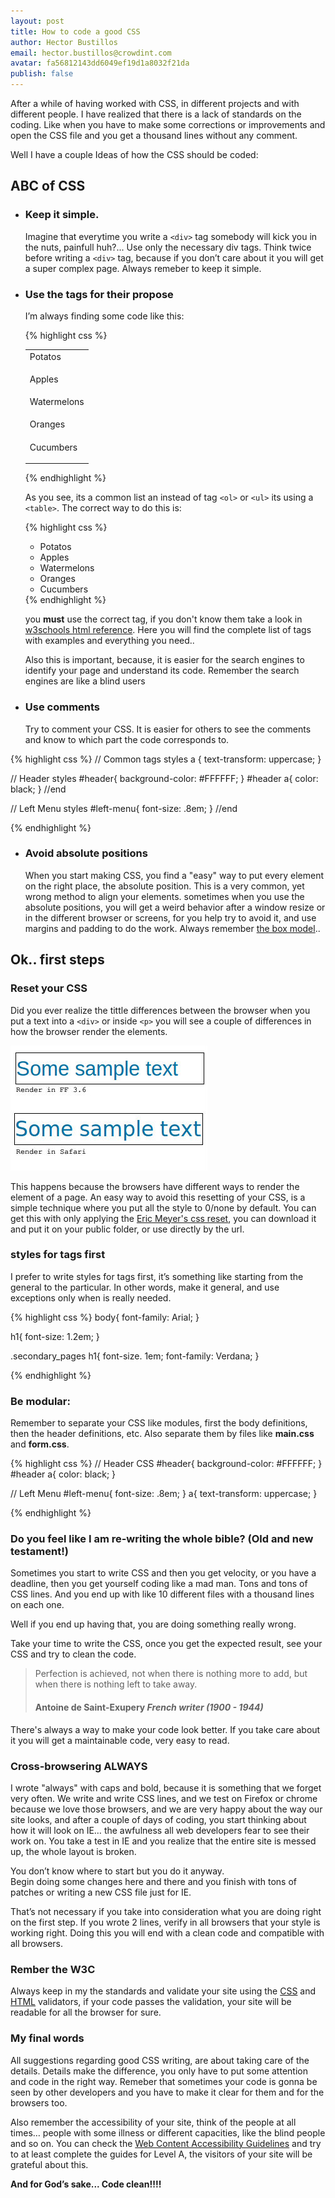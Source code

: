 ```yaml
---
layout: post
title: How to code a good CSS
author: Hector Bustillos
email: hector.bustillos@crowdint.com
avatar: fa56812143dd6049ef19d1a8032f21da
publish: false
---
```


After a while of having worked with CSS, in different projects and with 
different people. I have realized that there is a lack of standards on the 
coding. Like when you have to make some corrections or improvements and open 
the CSS file and you get a thousand lines without any comment.
 
Well I have a couple Ideas of how the CSS should be coded:

## ABC of CSS

- ### Keep it simple.

  Imagine that everytime you write a `<div>` tag somebody will kick you in the nuts,
  painfull huh?... Use only the necessary div tags. Think twice before writing a 
  `<div>` tag, because if you don’t care about it you will get a super complex page.
  Always remeber to keep it simple.

- ### Use the tags for their propose

  I’m always finding some code like this:
  
  {% highlight css %}
   <table>
    <tr>
      <td> Potatos</p>
    </tr>
    <tr>
      <td> Apples</p>
    </tr>
    <tr>
      <td> Watermelons</p>
    </tr>
    <tr>
      <td> Oranges</p>
    </tr>
    <tr>
      <td> Cucumbers</p>
    </tr>
   </table>
  {% endhighlight %}

  
  As you see, its a common list an instead of tag `<ol>` or `<ul>` its using a `<table>`.
  The correct way to do this is:
  
  {% highlight css %}
    <ul>
      <li>Potatos</li>
      <li>Apples</li>
      <li>Watermelons</li>
      <li>Oranges</li>
      <li>Cucumbers</li>
    </ul>
  {% endhighlight %}
  
  you **must** use the correct tag, if you don't know them take a look in [w3schools 
  html reference](http://w3schools.com/tags/default.asp). Here you will find the
  complete list of tags with examples and everything you need..
  
  Also this is important, because, it is easier for the search engines to 
  identify your page and understand its code. Remember the search engines 
  are like a blind users

- ### Use comments

  Try to comment your CSS. It is easier for others to see the comments and 
  know to which part the code corresponds to.
  
{% highlight css %}
  // Common tags styles
  a {
    text-transform: uppercase;
  }
 
  // Header styles
  #header{
    background-color: #FFFFFF; 
  }
  #header a{
    color: black;
  }
  //end
  
  // Left Menu styles
  #left-menu{
    font-size: .8em; 
  }
  //end

{% endhighlight %}

- ### Avoid absolute positions

  When you start making CSS, you find a "easy" way to put every element on
  the right place, the absolute position. This is a very common, yet wrong 
  method to align your elements. sometimes when you use the absolute positions, 
  you will get a weird behavior after a window resize or in the different 
  browser or screens, for you help try to avoid it, and use margins and 
  padding to do the work.  Always remember [the box model](http://www.w3.org/TR/CSS21/box.html)..
  



## Ok.. first steps
  
### Reset your CSS

  Did you ever realize the tittle differences between the browser when you put 
  a text into a `<div>` or inside `<p>` you will see a couple of differences in
  how the browser render the elements.

  ![Diferent renders](/images/2011/renders.jpg "Renders")

  This happens because the browsers have different ways to render the element 
  of a page. An easy way to avoid this resetting of your CSS,  is a simple 
  technique where you put all the style to 0/none by default.  You can get this 
  with only applying the [Eric Meyer's css reset](http://meyerweb.com/eric/tools/css/reset/index.html),
  you can download it and put it on your public folder, or use directly by the url.
  
  
### styles for tags first

  I prefer to write styles for tags first, it’s something like starting from 
  the general to the particular. In other words, make it general, and use 
  exceptions only when is really needed.

{% highlight css %}
  body{
    font-family: Arial;
  }
  
  h1{
    font-size: 1.2em;
  }

  .secondary_pages h1{
    font-size. 1em;
    font-family: Verdana;
  }

{% endhighlight %}
  
### Be modular:

 Remember to separate your CSS like modules, first the body definitions, 
 then the header definitions, etc. 
 Also separate them by files like **main.css** and **form.css**.

{% highlight css %}
  // Header CSS
  #header{
    background-color: #FFFFFF;
  }
  #header a{
    color: black;
  }
  
  // Left Menu
  #left-menu{
    font-size: .8em; 
  }
  a{
    text-transform: uppercase;
  }
  


{% endhighlight %}

  
###  Do you feel like I am re-writing the whole bible? (Old and new testament!)

  Sometimes you start to write CSS and then you get velocity, or you have a 
  deadline, then you get yourself coding like a mad man. Tons and tons of CSS 
  lines. And you end up with like 10 different files with a thousand lines on 
  each one.

  Well if you end up having that, you are doing something really wrong.

  Take your time to write the CSS, once you get the expected result, see 
  your CSS and try to clean the code.
  
  > Perfection is achieved, not when there is nothing more to add, but when there is nothing left to take away.
  >  
  >  
  > #### Antoine de Saint-Exupery *French writer (1900 - 1944)*
    
  There's always a way to make your code look better. If you take care about 
  it you will get a maintainable code, very easy to read.
  
### Cross-browsering **ALWAYS**

  I wrote "always"  with caps and bold, because it is something that we 
  forget very often. We write and write CSS lines, and we test on Firefox or 
  chrome because we love those browsers, and we are very happy about the way 
  our site looks, and after a couple of days of coding, you start thinking 
  about how it will look on IE… the awfulness  all web developers fear to 
  see their work on. You take a test in IE and you realize that the entire 
  site is messed up, the whole layout is broken.
 
  You don’t know where to start but you do it anyway.  
  Begin doing some changes here and there and you finish with tons 
  of patches or writing a new CSS file just for IE.

  That’s not necessary if you take into consideration what you are doing right 
  on the first step. If you wrote 2 lines, verify in all browsers that your 
  style is working right. Doing this you will end with a clean code and 
  compatible with all browsers.
  
### Rember the W3C

  Always keep in my the standards and validate your site using the [CSS](http://jigsaw.w3.org/css-validator/) and 
  [HTML](http://validator.w3.org/) validators, if your code passes the validation, your site will 
  be readable for all the browser for sure.


### My final words

  All suggestions regarding good CSS writing, are about taking care of the 
  details.  Details make the difference, you only have to put some attention 
  and code in the right way.  Remeber that sometimes your code is gonna be 
  seen by other developers and you have to make it clear for them and for the 
  browsers too.

  Also remember the accessibility of your site, think of the people at all 
  times… people with some illness or different capacities, like the blind 
  people and so on. You can check the [Web Content Accessibility Guidelines](http://www.w3.org/TR/WCAG10/) 
  and try to at least complete the guides for Level A, the visitors of your 
  site will be grateful about this.

  **And for God’s sake... Code clean!!!!**



